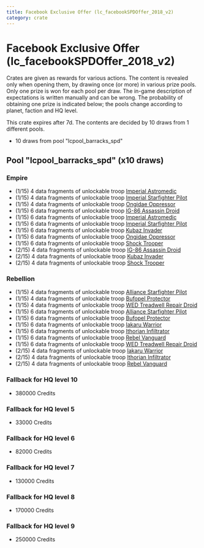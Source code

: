 ```yaml
---
title: Facebook Exclusive Offer (lc_facebookSPDOffer_2018_v2)
category: crate
---
```


# Facebook Exclusive Offer (lc_facebookSPDOffer_2018_v2)

Crates are given as rewards for various actions. The content is revealed only when opening them, by drawing once (or more) in various prize pools. Only one prize is won for each pool per draw. The in-game description of expectations is written manually and can be wrong. The probability of obtaining one prize is indicated below; the pools change according to planet, faction and HQ level.

This crate expires after 7d. The contents are decided by 10 draws from 1 different pools.
  * 10 draws from pool "lcpool_barracks_spd"

## Pool "lcpool_barracks_spd" (x10 draws)

### Empire

  * (1/15) 4 data fragments of unlockable troop [Imperial Astromedic](R5Medic)
  * (1/15) 4 data fragments of unlockable troop [Imperial Starfighter Pilot](TiePilot)
  * (1/15) 4 data fragments of unlockable troop [Ongidae Oppressor](ApeMan)
  * (1/15) 6 data fragments of unlockable troop [IG-86 Assassin Droid](IG86Droid)
  * (1/15) 6 data fragments of unlockable troop [Imperial Astromedic](R5Medic)
  * (1/15) 6 data fragments of unlockable troop [Imperial Starfighter Pilot](TiePilot)
  * (1/15) 6 data fragments of unlockable troop [Kubaz Invader](KubazInvader)
  * (1/15) 6 data fragments of unlockable troop [Ongidae Oppressor](ApeMan)
  * (1/15) 6 data fragments of unlockable troop [Shock Trooper](Shock)
  * (2/15) 4 data fragments of unlockable troop [IG-86 Assassin Droid](IG86Droid)
  * (2/15) 4 data fragments of unlockable troop [Kubaz Invader](KubazInvader)
  * (2/15) 4 data fragments of unlockable troop [Shock Trooper](Shock)

### Rebellion

  * (1/15) 4 data fragments of unlockable troop [Alliance Starfighter Pilot](XWingPilot)
  * (1/15) 4 data fragments of unlockable troop [Bufopel Protector](FurCoat)
  * (1/15) 4 data fragments of unlockable troop [WED Treadwell Repair Droid](Treadwell)
  * (1/15) 6 data fragments of unlockable troop [Alliance Starfighter Pilot](XWingPilot)
  * (1/15) 6 data fragments of unlockable troop [Bufopel Protector](FurCoat)
  * (1/15) 6 data fragments of unlockable troop [Iakaru Warrior](IakaruWarrior)
  * (1/15) 6 data fragments of unlockable troop [Ithorian Infiltrator](IthorianInfiltrator)
  * (1/15) 6 data fragments of unlockable troop [Rebel Vanguard](Vanguard)
  * (1/15) 6 data fragments of unlockable troop [WED Treadwell Repair Droid](Treadwell)
  * (2/15) 4 data fragments of unlockable troop [Iakaru Warrior](IakaruWarrior)
  * (2/15) 4 data fragments of unlockable troop [Ithorian Infiltrator](IthorianInfiltrator)
  * (2/15) 4 data fragments of unlockable troop [Rebel Vanguard](Vanguard)

### Fallback for HQ level 10

  * 380000 Credits

### Fallback for HQ level 5

  * 33000 Credits

### Fallback for HQ level 6

  * 82000 Credits

### Fallback for HQ level 7

  * 130000 Credits

### Fallback for HQ level 8

  * 170000 Credits

### Fallback for HQ level 9

  * 250000 Credits